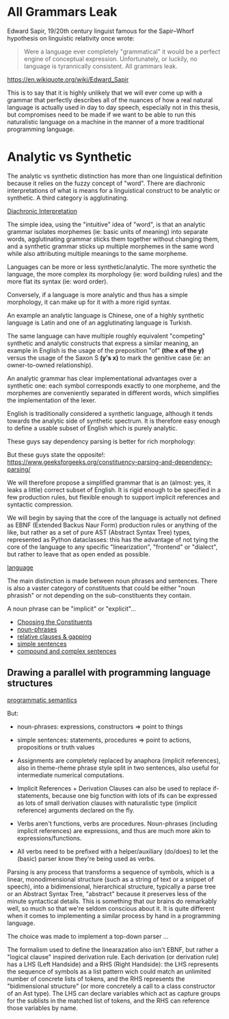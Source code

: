 # All Grammars Leak

Edward Sapir, 19/20th century linguist famous for the Sapir–Whorf hypothesis on linguistic relativity once wrote: 

> Were a language ever completely "grammatical" it would be a perfect engine of 
> conceptual expression. Unfortunately, or luckily, no language is tyrannically
> consistent. All grammars leak.

https://en.wikiquote.org/wiki/Edward_Sapir

This is to say that it is highly unlikely that we will ever come up with a grammar that perfectly describes all of the nuances of how a real natural language is actually used in day to day speech, especially not in this thesis, but compromises need to be made if we want to be able to run this naturalistic language on a machine in the manner of a more traditional programming language.

# Analytic vs Synthetic

The analytic vs synthetic distinction has more than one linguistical definition because it relies on the fuzzy concept of "word". There are diachronic interpretations of what is means for a linguistical construct to be analytic or synthetic. A third category is agglutinating.

[Diachronic Interpretation](../../attachments/analytic-and-synthetic-typological-change-in-varieties-of-european-languages.pdf)

The simple idea, using the "intuitive" idea of "word", is that an analytic grammar isolates morphemes (ie: basic units of meaning) into separate words, agglutinating grammar sticks them together without changing them, and a synthetic grammar sticks up multiple morphemes in the same word while also attributing multiple meanings to the same morpheme.

Languages can be more or less synthetic/analytic. The more synthetic the language, the more complex its morphology (ie: word building rules) and the more flat its syntax (ie: word order).

Conversely, if a language is more analytic and thus has a simple morphology, it can make up for it with a more rigid syntax.

An example an analytic language is Chinese, one of a highly synthetic language is Latin and one of an agglutinating language is Turkish.

The same language can have multiple roughly equivalent "competing" synthetic and analytic constructs that express a similar meaning, an example in English is the usage of the preposition "of" **(the x of the y)** versus the usage of the Saxon S **(y's x)** to mark the genitive case (ie: an owner-to-owned relationship).

An analytic grammar has clear implementational advantages over a synthetic one: each symbol corresponds exactly to one morpheme, and the morphemes are conveniently separated in different words, which simplifies the implementation of the lexer.

English is traditionally considered a synthetic language, although it tends towards the analytic side of synthetic spectrum. It is therefore easy enough to define a usable subset of English which is purely analytic.

These guys say dependency parsing is better for rich morphology:
[](../../attachments/dependency-parsing.pdf)

But these guys state the opposite!:
https://www.geeksforgeeks.org/constituency-parsing-and-dependency-parsing/

We will therefore propose a simplified grammar that is an (almost: yes, it leaks a little) correct subset of English. It is rigid enough to be specified in a few production rules, but flexible enough to support implicit references and syntactic compression.

We will begin by saying that the core of the language is actually not defined as EBNF (Extended Backus Naur Form) production rules or anything of the like, but rather as a set of pure AST (Abstract Syntax Tree) types, represented as Python dataclasses: this has the advantage of not tying the core of the language to any specific "linearization", "frontend" or "dialect", but rather to leave that as open ended as possible.

[language](../../../src/core/language.py)

The main distinction is made between noun phrases and sentences. There is also a vaster category of constituents that could be either "noun phrasish" or not depending on the sub-constituents they contain.

A noun phrase can be "implicit" or "explicit"...

- [Choosing the Constituents]()
- [noun-phrases]()
- [relative clauses & gapping]()
- [simple sentences]()
- [compound and complex sentences]()

## Drawing a parallel with programming language structures

[programmatic semantics](../../attachments/programmatic-semantics.pdf)
[](../../attachments/a-survey-of-naturalistic-programming-techniques.pdf)

But:
- noun-phrases: expressions, constructors => point to things
- simple sentences: statements, procedures => point to actions, propositions or truth values

- Assignments are completely replaced by anaphora (implicit references), also in
  theme-rheme phrase style split in two sentences, also useful for intermediate
  numerical computations.

- Implicit References + Derivation Clauses can also be used to replace
  if-statements, because one big function with lots of ifs can be expressed as
  lots of small derivation clauses with naturalistic type (implicit reference)
  arguments declared on the fly.


- Verbs aren't functions, verbs are procedures. Noun-phrases (including implicit
  references) are expressions, and thus are much more akin to expressions/functions.

- All verbs need to be prefixed with a helper/auxiliary (do/does) to let the (basic) parser know they're being used as verbs.


Parsing is any process that transforms a sequence of symbols, which is a linear, monodimensional structure (such as a string of text or a snippet of speech), into a bidimensional, hierarchical structure, typically a parse tree or an Abstract Syntax Tree, "abstract" because it preserves less of the minute syntactical details. This is something that our brains do remarkably well, so much so that we're seldom conscious about it. It is quite different when it comes to implementing a similar process by hand in a programming language.

The choice was made to implement a top-down parser ...

The formalism used to define the linearazation also isn't EBNF, but rather a "logical clause" inspired derivation rule. Each derivation (or derivation rule) has a LHS (Left Handside) and a RHS (Right Handside): the LHS represents the sequence of symbols as a list pattern wich could match an unlimited number of concrete lists of tokens, and the RHS represents the "bidimensional structure" (or more concretely a call to a class constructor of an Ast type). The LHS can declare variables which act as capture groups for the sublists in the matched list of tokens, and the RHS can reference those variables by name.




